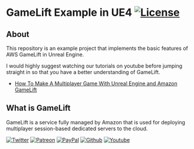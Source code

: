 # GameLift Example in UE4 [![License](https://img.shields.io/github/license/chris-gong/gamelift-example-ue4.svg)](https://github.com/chris-gong/gamelift-example-ue4/blob/master/LICENSE)

## About
This repository is an example project that implements the basic features of AWS GameLift in Unreal Engine.

I would highly suggest watching our tutorials on youtube before jumping straight in so that you have a better understanding of GameLift.

- [How To Make A Multiplayer Game With Unreal Engine and Amazon GameLift](https://www.youtube.com/watch?v=tOy0xYaP3wA&list=PLa1dM5bPQv0u2IWZRIxtRqwWVJNOUtlbF)

## What is GameLift

GameLift is a service fully managed by Amazon that is used for deploying multiplayer session-based dedicated servers to the cloud.

[![Twitter](https://img.shields.io/badge/%40Flopperam--blue.svg?style=social&logo=Twitter)](https://twitter.com/Flopperam)
[![Patreon](https://img.shields.io/badge/Flopperam--red.svg?style=social&logo=Patreon)](https://www.patreon.com/flopperam)
[![PayPal](https://img.shields.io/badge/Flopperam--red.svg?style=social&logo=PayPal)](https://www.paypal.me/flopperam)
[![Github](https://img.shields.io/badge/Flopperam--red.svg?style=social&logo=Github)](https://github.com/sponsors/chris-gong)
[![Youtube](https://img.shields.io/badge/Flopperam--red.svg?style=social&logo=youtube)](https://www.youtube.com/channel/UCO77KLKwplncMHLo6gLpIHw)
